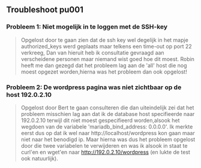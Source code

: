 ## Troubleshoot pu001

### Probleem 1: Niet mogelijk in te loggen met de SSH-key 
  > Opgelost door te gaan zien dat de ssh key wel degelijk in het mapje authorized_keys werd geplaats maar telkens een time-out op port 22 verkreeg,
    Dan van hieruit heb ik consultatie gevraagd aan verscheidene personen maar niemand wist goed hoe dit moest.
    Robin heeft me dan gezegd dat het probleem lag aan de 'all' host die nog moest opgezet worden,hierna was het probleem dan ook opgelost!
 
 ### Probleem 2: De wordpress pagina was niet zichtbaar op de host 192.0.2.10
  > Opgelost door Bert te gaan consulteren die dan uiteindelijk zei dat het probleem misschien lag aan dat ik de database host specifieerde
    naar 192.0.2.10 terwijl dit niet moest gespecifieerd worden,alsook het wegdoen van de variabele 'mariadb_bind_address: 0.0.0.0'.
    Ik merkte eerst dus op dat ik wel naar http://localhost/wordpress kon gaan maar niet naar het benodigd ip.
    Maar hierna was dus het probleem opgelost door die twee variabelen te verwijderen 
    en was ik alsook in staat te curl'en en wget'en naar http://192.0.2.10/wordpress (en lukte de test ook natuurlijk).
    
